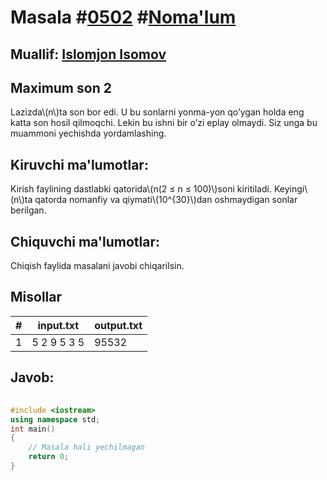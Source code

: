 
<h1>Masala #<a href="https://robocontest.uz/tasks/0502">0502</a> #<a href="https://robocontest.uz/tasks?category=1">Noma'lum</a></h1>
<h2> Muallif: <a href="https://robocontest.uz/profile/iislomjoon">Islomjon Isomov</a></h2>
<h2>Maximum son 2</h2>
<p>Lazizda\(n\)ta son bor edi. U bu sonlarni yonma-yon qo’ygan holda eng katta son hosil qilmoqchi. Lekin bu ishni bir o’zi eplay olmaydi. Siz unga bu muammoni yechishda yordamlashing.</p>
<h2>Kiruvchi ma'lumotlar:</h2>
<p>Kirish faylining dastlabki qatorida\(n(2 ≤ n ≤ 100)\)soni kiritiladi. Keyingi\(n\)ta qatorda nomanfiy va qiymati\(10^{30}\)dan oshmaydigan sonlar berilgan.</p>
<h2>Chiquvchi ma'lumotlar:</h2>
<p>Chiqish faylida masalani javobi chiqarilsin.</p>
<h2>Misollar</h2>
<table>
    <thead>
        <tr>
            <th>#</th>
            <th>input.txt</th>
            <th>output.txt</th>
        </tr>
    </thead>
    <tbody>
            <tr>
                <td>1</td>
                <td>5
2
9
5
3
5</td>
                <td>95532</td>
            </tr>
    </tbody>
    </table>
    
<h2>Javob:</h2>

######
```cpp
#include <iostream>
using namespace std;
int main()
{
    // Masala hali yechilmagan
    return 0;
}
```
